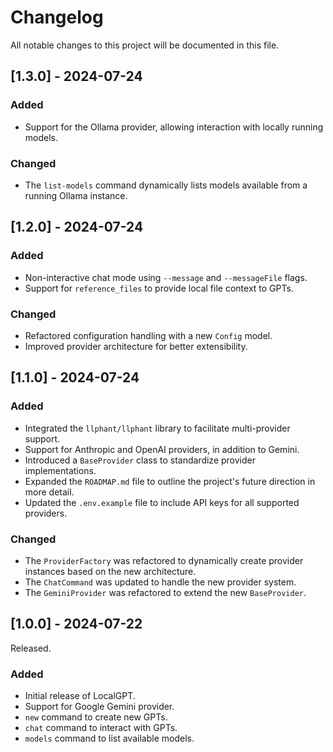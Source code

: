 # Changelog

All notable changes to this project will be documented in this file.

## [1.3.0] - 2024-07-24

### Added

- Support for the Ollama provider, allowing interaction with locally running models.

### Changed

- The `list-models` command dynamically lists models available from a running Ollama instance.

## [1.2.0] - 2024-07-24

### Added

- Non-interactive chat mode using `--message` and `--messageFile` flags.
- Support for `reference_files` to provide local file context to GPTs.

### Changed

- Refactored configuration handling with a new `Config` model.
- Improved provider architecture for better extensibility.

## [1.1.0] - 2024-07-24

### Added

- Integrated the `llphant/llphant` library to facilitate multi-provider support.
- Support for Anthropic and OpenAI providers, in addition to Gemini.
- Introduced a `BaseProvider` class to standardize provider implementations.
- Expanded the `ROADMAP.md` file to outline the project's future direction in more detail.
- Updated the `.env.example` file to include API keys for all supported providers.

### Changed

- The `ProviderFactory` was refactored to dynamically create provider instances based on the new architecture.
- The `ChatCommand` was updated to handle the new provider system.
- The `GeminiProvider` was refactored to extend the new `BaseProvider`.

## [1.0.0] - 2024-07-22

Released.

### Added

- Initial release of LocalGPT.
- Support for Google Gemini provider.
- `new` command to create new GPTs.
- `chat` command to interact with GPTs.
- `models` command to list available models.